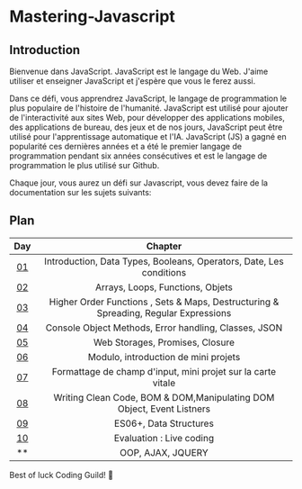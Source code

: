 # Mastering-Javascript

## Introduction

Bienvenue dans JavaScript. JavaScript est le langage du Web. J'aime utiliser et enseigner JavaScript et j'espère que vous le ferez aussi.

Dans ce défi, vous apprendrez JavaScript, le langage de programmation le plus populaire de l'histoire de l'humanité. JavaScript est utilisé pour ajouter de l'interactivité aux sites Web, pour développer des applications mobiles, des applications de bureau, des jeux et de nos jours, JavaScript peut être utilisé pour l'apprentissage automatique et l'IA. JavaScript (JS) a gagné en popularité ces dernières années et a été le premier langage de programmation pendant six années consécutives et est le langage de programmation le plus utilisé sur Github.

Chaque jour, vous aurez un défi sur Javascript, vous devez faire de la documentation sur les sujets suivants:

## Plan

| Day | Chapter |
|:---:|:---:|
| [01](./day_01/day_01.md) | Introduction, Data Types, Booleans, Operators, Date, Les conditions  |
| [02](./day_02/day_02.md) | Arrays, Loops, Functions, Objets |
| [03](./day_03/day_03.md) | Higher Order Functions , Sets & Maps, Destructuring & Spreading, Regular Expressions |
| [04](./day_04/day_04.md) | Console Object Methods, Error handling, Classes, JSON |
| [05](./day_05/day_05.md) | Web Storages, Promises, Closure |
| [06](./day_06/day_06.md) | Modulo, introduction de mini projets |
| [07](./day_07/day_07.md) | Formattage de champ d'input, mini projet sur la carte vitale |
| [08](./day_08/day_08.md) | Writing Clean Code, BOM & DOM,Manipulating DOM Object, Event Listners |
| [09](./day_09/day_09.md) | ES06+, Data Structures |
| [10](./day_10/day_10.md) | Evaluation : Live coding |
| ** | OOP, AJAX, JQUERY |

Best of luck Coding Guild! 🚀